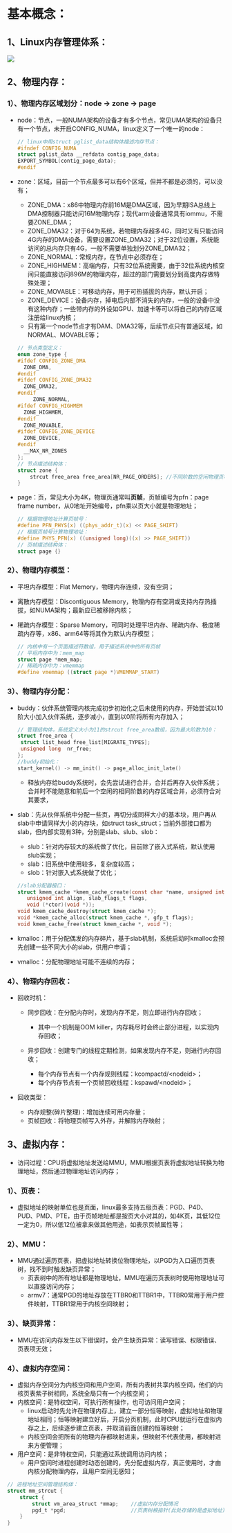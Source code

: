 # 基本概念：                                                                                                                                                                                                                                                                                                                                                                                                                                                                                                                                                                                                   

## 1、Linux内存管理体系：

![](.pictures/indtroduction-20250418152338.png)

## 2、物理内存：

### 1）、物理内存区域划分：node -> zone -> page

- node：节点，一般NUMA架构的设备才有多个节点，常见UMA架构的设备只有一个节点，未开启CONFIG_NUMA，linux定义了一个唯一的node：

  ```c
  // linux中用struct pglist_data结构体描述内存节点：
  #ifndef CONFIG_NUMA
  struct pglist_data __refdata contig_page_data;
  EXPORT_SYMBOL(contig_page_data);
  #endif
  ```

- zone：区域，目前一个节点最多可以有6个区域，但并不都是必须的，可以没有；

  - ZONE_DMA：x86中物理内存前16M是DMA区域，因为早期ISA总线上DMA控制器只能访问16M物理内存；现代arm设备通常具有iommu，不需要ZONE_DMA；
  - ZONE_DMA32：对于64为系统，若物理内存超多4G，同时又有只能访问4G内存的DMA设备，需要设置ZONE_DMA32；对于32位设置，系统能访问的总内存只有4G，一般不需要单独划分ZONE_DMA32；
  - ZONE_NORMAL：常规内存，在节点中必须存在；
  - ZONE_HIGHMEM：高端内存，只有32位系统需要，由于32位系统内核空间只能直接访问896M的物理内存，超过的部门需要划分到高度内存做特殊处理；
  - ZONE_MOVABLE：可移动内存，用于可热插拔的内存，默认开启；
  - ZONE_DEVICE：设备内存，掉电后内部不消失的内存，一般的设备中没有这种内存；一些带内存的外设如GPU、加速卡等可以将自己的内存区域注册给linux内核；
  - 只有第一个node节点才有DAM、DMA32等，后续节点只有普通区域，如NORMAL、MOVABLE等；

  ```c
  // 节点类型定义：
  enum zone_type {
  #ifdef CONFIG_ZONE_DMA
  	ZONE_DMA,
  #endif
  #ifdef CONFIG_ZONE_DMA32
  	ZONE_DMA32,
  #endif
       ZONE_NORMAL,
  #ifdef CONFIG_HIGHMEM
  	ZONE_HIGHMEM,
  #endif
  	ZONE_MOVABLE,
  #ifdef CONFIG_ZONE_DEVICE
  	ZONE_DEVICE,
  #endif
  	__MAX_NR_ZONES
  };
  // 节点描述结构体：
  struct zone {
      strcut free_area free_area[NR_PAGE_ORDERS]; //不同阶数的空闲物理页块列表，最多11阶
  }
  ```

- page：页，常见大小为4K，物理页通常叫**页帧**，页帧编号为pfn：page frame number，从0地址开始编号，pfn乘以页大小就是物理地址；

  ```c
  // 根据物理地址计算页帧号：
  #define PFN_PHYS(x) ((phys_addr_t)(x) << PAGE_SHIFT)
  // 根据页帧号计算物理地址：
  #define PHYS_PFN(x) ((unsigned long)((x) >> PAGE_SHIFT))
  // 页帧描述结构体：
  struct page {}
  ```
  

### 2）、物理内存模型：

- 平坦内存模型：Flat Memory，物理内存连续，没有空洞；

- 离散内存模型：Discontiguous Memory，物理内存有空洞或支持内存热插拔，如NUMA架构；最新应已被移除内核；

- 稀疏内存模型：Sparse Memory，可同时处理平坦内存、稀疏内存、极度稀疏内存等，x86、arm64等将其作为默认内存模型；

  ```c
  // 内核中有一个页面描述符数组，用于描述系统中的所有页帧
  // 平坦内存中为：mem_map
  struct page *mem_map;
  // 稀疏内存中为：vmemmap
  #define vmemmap ((struct page *)VMEMMAP_START)
  ```

### 3）、物理内存分配：

- buddy：伙伴系统管理内核完成初步初始化之后未使用的内存，开始尝试以10阶大小加入伙伴系统，逐步减小，直到以0阶将所有内存加入；

  ```c
  // 管理结构体，系统定义大小为11的strcut free_area数组，因为最大阶数为10：
  struct free_area {
   struct list_head free_list[MIGRATE_TYPES];
   unsigned long  nr_free;
  };
  //buddy初始化：
  start_kernel() -> mm_init() -> page_alloc_init_late()
  ```

  - 释放内存给buddy系统时，会先尝试进行合并，合并后再存入伙伴系统；合并时不能随意和前后一个空闲的相同阶数的内存区域合并，必须符合对其要求，

- slab：先从伙伴系统中分配一些页，再切分成同样大小的基本块，用户再从slab中申请同样大小的内存块，如struct task_struct；当前外部接口都为slab，但内部实现有3种，分别是slab、slub、slob：

  - slub：针对内存较大的系统做了优化，目前除了嵌入式系统，默认使用slub实现；
  - slab：旧系统中使用较多，复杂度较高；
  - slob：针对嵌入式系统做了优化；

  ```c
  //slab分配器接口：
  struct kmem_cache *kmem_cache_create(const char *name, unsigned int size,
     unsigned int align, slab_flags_t flags,
     void (*ctor)(void *));
  void kmem_cache_destroy(struct kmem_cache *);
  void *kmem_cache_alloc(struct kmem_cache *, gfp_t flags);
  void kmem_cache_free(struct kmem_cache *, void *);
  ```

- kmalloc：用于分配偶发的内存碎片，基于slab机制，系统启动时kmalloc会预先创建一些不同大小的slab，供用户申请；

- vmalloc：分配物理地址可能不连续的内存；

### 4）、物理内存回收：

- 回收时机：

  - 同步回收：在分配内存时，发现内存不足，则立即进行内存回收；
    - 其中一个机制是OOM killer，内存耗尽时会终止部分进程，以实现内存回收；

  - 异步回收：创建专门的线程定期检测，如果发现内存不足，则进行内存回收；
    - 每个内存节点有一个内存规则线程：kcompactd/\<nodeid\>；
    - 每个内存节点有一个页帧回收线程：kspawd/\<nodeid\>；

- 回收类型：

  - 内存规整(碎片整理)：增加连续可用内存量；
  - 页帧回收：将物理页帧写入外存，并解除内存映射；

## 3、虚拟内存：

- 访问过程：CPU将虚拟地址发送给MMU，MMU根据页表将虚拟地址转换为物理地址，然后通过物理地址访问内存；

### 1）、页表：

- 虚拟地址的映射单位也是页面，linux最多支持五级页表：PGD、P4D、PUD、PMD、PTE，由于页帧地址都是按页大小对其的，如4K页，其低12位一定为0，所以低12位被拿来做其他用途，如表示页帧属性等；

### 2）、MMU：

- MMU通过遍历页表，把虚拟地址转换位物理地址，以PGD为入口遍历页表树，找不到时触发缺页异常；
  - 页表树中的所有地址都是物理地址，MMU在遍历页表树时使用物理地址可以直接访问内存；
  - armv7：通常PGD的地址存放在TTBR0和TTBR1中，TTBR0常用于用户控件映射，TTBR1常用于内核空间映射；

### 3）、缺页异常：

- MMU在访问内存发生以下错误时，会产生缺页异常：读写错误、权限错误、页表项无效；

### 4）、虚拟内存空间：

- 虚拟内存空间分为内核空间和用户空间，所有内表树共享内核空间，他们的内核页表紫子树相同，系统全局只有一个内核空间；
- 内核空间：是特权空间，可执行所有操作，也可访问用户空间；
  - linux启动时先允许在物理内存上，建立一部分恒等映射，虚拟地址和物理地址相同；恒等映射建立好后，开启分页机制，此时CPU就运行在虚拟内存之上，后续逐步建立页表，并取消前面创建的恒等映射；
  - 内核空间会把所有的物理内存都映射进来，但映射不代表使用，都映射进来方便管理；
- 用户空间：是非特权空间，只能通过系统调用访问内核；
  - 用户空间时进程创建时动态创建的，先分配虚拟内存，真正使用时，才由内核分配物理内存，且用户空间无感知；

```c
// 进程地址空间管理结构体：
struct mm_strcut {
    struct {
        struct vm_area_struct *mmap;	//虚拟内存分配情况
        pgd_t *pgd;						//页表树根指针(此处存储的是虚拟地址)
    }
}
```

